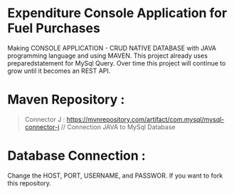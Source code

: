 # Expenditure Console Application for Fuel Purchases
Making CONSOLE APPLICATION - CRUD NATIVE DATABASE with JAVA programming language and using MAVEN. 
This project already uses preparedstatement for MySql Query. Over time this project will continue to grow until it becomes an REST API.<br>

# Maven Repository : 
> Connector J :  https://mvnrepository.com/artifact/com.mysql/mysql-connector-j // Connection JAVA to MySql Database <br> 

# Database Connection :
Change the HOST, PORT, USERNAME, and PASSWOR. If you want to fork this repository.
